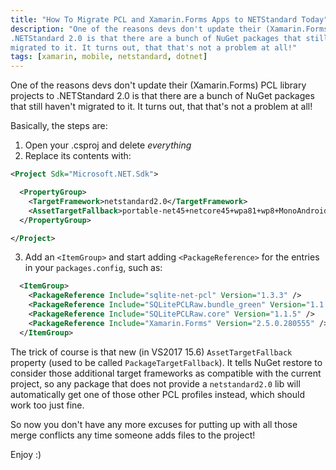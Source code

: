 ```yaml
---
title: "How To Migrate PCL and Xamarin.Forms Apps to NETStandard Today"
description: "One of the reasons devs don't update their (Xamarin.Forms) PCL library projects to 
.NETStandard 2.0 is that there are a bunch of NuGet packages that still haven't 
migrated to it. It turns out, that that's not a problem at all!"
tags: [xamarin, mobile, netstandard, dotnet]
---
```


One of the reasons devs don't update their (Xamarin.Forms) PCL library projects to 
.NETStandard 2.0 is that there are a bunch of NuGet packages that still haven't 
migrated to it. It turns out, that that's not a problem at all!

Basically, the steps are:

1. Open your .csproj and delete *everything*
2. Replace its contents with:

```xml
<Project Sdk="Microsoft.NET.Sdk">

  <PropertyGroup>
    <TargetFramework>netstandard2.0</TargetFramework>
    <AssetTargetFallback>portable-net45+netcore45+wpa81+wp8+MonoAndroid10+MonoTouch10+Xamarin.iOS10;portable-net45+win8+wp8+wpa81;portable-win+net45+wp80+win81+wpa81</AssetTargetFallback>
  </PropertyGroup>

</Project>
```

3. Add an `<ItemGroup>` and start adding `<PackageReference>` for the entries in your `packages.config`, such as:

```xml
  <ItemGroup>
    <PackageReference Include="sqlite-net-pcl" Version="1.3.3" />
    <PackageReference Include="SQLitePCLRaw.bundle_green" Version="1.1.5" />
    <PackageReference Include="SQLitePCLRaw.core" Version="1.1.5" />
    <PackageReference Include="Xamarin.Forms" Version="2.5.0.280555" />
  </ItemGroup>
```

The trick of course is that new (in VS2017 15.6) `AssetTargetFallback` property (used to be called `PackageTargetFallback`). 
It tells NuGet restore to consider those additional target frameworks as compatible with the current project, so any package 
that does not provide a `netstandard2.0` lib will automatically get one of those other PCL profiles instead, which should 
work too just fine.

So now you don't have any more excuses for putting up with all those merge conflicts any time someone adds files to the 
project!


Enjoy :)